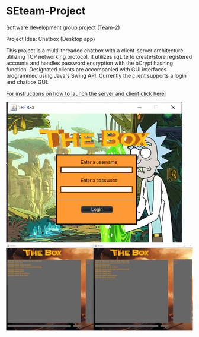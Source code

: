 # SEteam-Project
Software development group project (Team-2)

Project Idea:
Chatbox (Desktop app)

This project is a multi-threaded chatbox with a client-server architecture utilizing TCP networking protocol. It utilizes sqLite to create/store registered accounts and handles password encryption with the bCrypt hashing function. Designated clients are accompanied with GUI interfaces programmed using Java's Swing API. Currently the client supports a login and chatbox GUI.

[For instructions on how to launch the server and client click here!](https://github.com/dpaceoffice/SEteam-Project/blob/main/Diagrams/User%20Manual.pdf)

![This is a demo of the login GUI](https://github.com/dpaceoffice/SEteam-Project/blob/main/Diagrams/Login.png?raw=true)
![This is a demo of the chatbox GUI](https://github.com/dpaceoffice/SEteam-Project/blob/main/Diagrams/FrontendDemo.png?raw=true)
